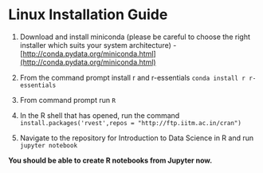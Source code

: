 # Linux Installation Guide 

1. Download and install miniconda (please be careful to choose the right installer which suits your system architecture) - [http://conda.pydata.org/miniconda.html](http://conda.pydata.org/miniconda.html)

2. From the command prompt install r and r-essentials
`conda install r r-essentials`

3. From command prompt run `R`

4. In the R shell that has opened, run the command
```install.packages('rvest',repos = "http://ftp.iitm.ac.in/cran")```


5. Navigate to the repository for Introduction to Data Science in R and run 
`jupyter notebook`

**You should be able to create R notebooks from Jupyter now.**
